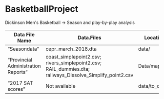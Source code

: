 # BasketballProject


Dickinson Men's Basketball
-> Season and play-by-play analysis

| Data File Name  | Data.Files | Location | Provided | Citation |
| -- | -- | -- | -- | -- | 
| “Seasondata” | cepr_march_2018.dta | data/ | TRUE | CEPR (2018) |
| “Provincial Administration Reports” | coast_simplepoint2.csv; rivers_simplepoint2.csv; RAIL_dummies.dta; railways_Dissolve_Simplify_point2.csv | Data/maps/ | TRUE | Administration (2017) |
| “2017 SAT scores” | Not available | data/to_clean/ | FALSE | College Board (2020) |




